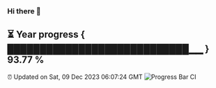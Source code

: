 ### Hi there 👋
⏳ Year progress { ████████████████████████████▁▁ } 93.77 %
---
⏰ Updated on Sat, 09 Dec 2023 06:07:24 GMT
![Progress Bar CI](https://github.com/Moyi321/Moyi321/workflows/Progress%20Bar%20CI/badge.svg)
